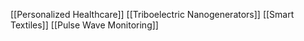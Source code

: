[[Personalized Healthcare]]
[[Triboelectric Nanogenerators]]
[[Smart Textiles]]
[[Pulse Wave Monitoring]]
